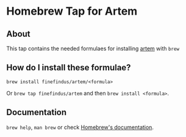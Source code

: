 # Homebrew Tap for Artem

## About

This tap contains the needed formulaes for installing [artem](https://github.com/FineFindus/artem) with `brew` 

## How do I install these formulae?

`brew install finefindus/artem/<formula>`

Or `brew tap finefindus/artem` and then `brew install <formula>`.

## Documentation

`brew help`, `man brew` or check [Homebrew's documentation](https://docs.brew.sh).
